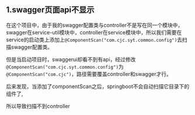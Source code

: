 ## 1.swagger页面api不显示

在这个项目中，由于我的swagger配置类与controller不是写在同一个模块中，swagger在service-util模块中，controller在service模块中，所以我们需要在service的启动类上添加上`@ComponentScan("com.cjc.syt.common.config")`去扫描swagger配置类。

但是当启动项目时，swaggerui却看不到有api，经过修改`@ComponentScan("com.cjc.syt.common.config")`为`@ComponentScan("com.cjc")`，路径需要覆盖controller和swagger才行。

后来发现，当添加了componentScan之后，springboot不会自动扫描它目录下的组件了,

所以导致扫描不到controller